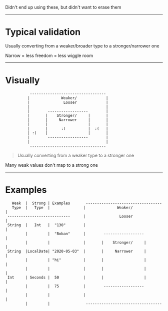 Didn't end up using these, but didn't want to erase them

---

# Typical validation

Usually converting from a weaker/broader type to a stronger/narrower one

Narrow = less freedom = less wiggle room

---

# Visually

```
           ----------------------------------
          |              Weaker/             |
          |               Looser             |
          |                                  |
          |        ------------------        |
          |       |    Stronger/     |       |
          |       |     Narrower     |       |
          |       |                  |       |
          |       |      :)          |  :(   |
          | :(    |                  |       |
          |        ------------------        |
          |                                  |
           ----------------------------------
```

> Usually converting from a weaker type to a stronger one

Many weak values don't map to a strong one

---

# Examples

```
   Weak  |  Strong | Examples       ----------------------------------
   Type  |   Type  |               |              Weaker/             |
 ----------------------------      |               Looser             |
 String  |   Int   |  "130"        |                                  |
         |         |  "Boban"      |        ------------------        |
         |         |               |       |    Stronger/     |       |
 String  |LocalDate| "2020-05-03"  |       |     Narrower     |       |
         |         | "hi"          |       |                  |       |
         |         |               |       |                  |       |
 Int     | Seconds |  50           |       |                  |       |
         |         |  75           |        ------------------        |
         |         |               |                                  |
         |         |                ----------------------------------
```
